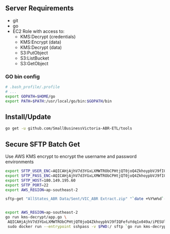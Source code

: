 

## Server Requirements

 * git
 * go
 * EC2 Role with access to:
   * KMS:Decrypt (credentials)
   * KMS:Encrypt (data)
   * KMS:Decrypt (data)
   * S3:PutObject      
   * S3:ListBucket      
   * S3:GetObject      

### GO bin config

```bash
# .bash_profile/.profile
# ...
export GOPATH=$HOME/go
export PATH=$PATH:/usr/local/go/bin:$GOPATH/bin
```

## Install/Update

```bash
go get -u github.com/SmallBusinessVictoria-ABR-ETL/tools
```

## Secure SFTP Batch Get

Use AWS KMS encrypt to encrypt the username and password environments  

```bash
export SFTP_USER_ENC=AQICAHjAjhV7d3YGxLXMWTRObCPHtjQT0joQ4ZkhoypbVJ9fIQHuJuUm8IBYOZ3242iXQRjXAAAAezB5BgkqhkiG9w0BBwagbDBqAgEAMGUGCSqGSIb3DQEHATAeBglghkgBZQMEAS4wEQQMxAxT8oW24rAJNbtiAgEQgDjwifBrEL3vHSY3LF9bs1fQaEbHk/tOoAkbTWpdg03NKJGdsW628pdFhH7AwtWxKmNo+njLlIZ+5w==
export SFTP_PASS_ENC=AQICAHjAjhV7d3YGxLXMWTRObCPHtjQT0joQ4ZkhoypbVJ9fIQFefuYdq1x049a/iPESUlFKAAAAaDBmBgkqhkiG9w0BBwagWTBXAgEAMFIGCSqGSIb3DQEHATAeBglghkgBZQMEAS4wEQQMyY2jWUZOVygGcstEAgEQgCVKSUZMYnfxdQem2CEpMOqKgs30fzgCMv4E3ZcYvffcY9Ze7lZH
export SFTP_HOST=180.149.195.60
export SFTP_PORT=22
export AWS_REGION=ap-southeast-2

sftp-get "AllStates_ABR Data/Sent/VIC_ABR Extract.zip" "`date +%Y%m%d`-VIC_ABR_Extract.zip"
```


```bash

export AWS_REGION=ap-southeast-2 
go run kms-decrypt/app.go \
 AQICAHjAjhV7d3YGxLXMWTRObCPHtjQT0joQ4ZkhoypbVJ9fIQFefuYdq1x049a/iPESUlFKAAAAaDBmBgkqhkiG9w0BBwagWTBXAgEAMFIGCSqGSIb3DQEHATAeBglghkgBZQMEAS4wEQQMyY2jWUZOVygGcstEAgEQgCVKSUZMYnfxdQem2CEpMOqKgs30fzgCMv4E3ZcYvffcY9Ze7lZH \
 sudo docker run --entrypoint sshpass -v $PWD:/ sftp `go run kms-decrypt/app.go AQICAHjAjhV7d3YGxLXMWTRObCPHtjQT0joQ4ZkhoypbVJ9fIQHuJuUm8IBYOZ3242iXQRjXAAAAezB5BgkqhkiG9w0BBwagbDBqAgEAMGUGCSqGSIb3DQEHATAeBglghkgBZQMEAS4wEQQMxAxT8oW24rAJNbtiAgEQgDjwifBrEL3vHSY3LF9bs1fQaEbHk/tOoAkbTWpdg03NKJGdsW628pdFhH7AwtWxKmNo+njLlIZ+5w==`@180.149.195.60 -b VicExtract.batch

```


